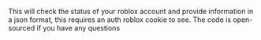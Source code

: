 This will check the status of your roblox account and provide information in a json format, this requires an auth roblox cookie to see. The code is open-sourced if you have any questions
